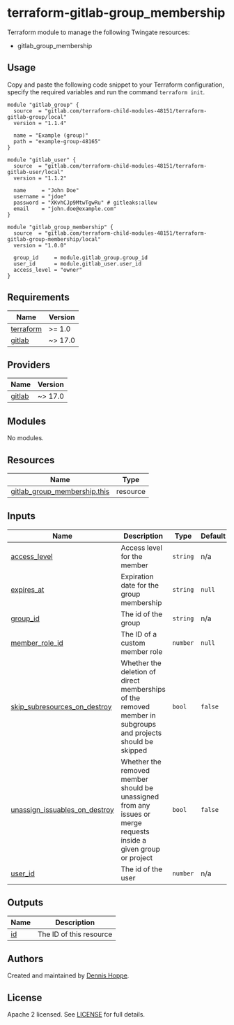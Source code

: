 # terraform-gitlab-group_membership

Terraform module to manage the following Twingate resources:

* gitlab_group_membership

## Usage

Copy and paste the following code snippet to your Terraform configuration,
specify the required variables and run the command `terraform init`.

```hcl
module "gitlab_group" {
  source  = "gitlab.com/terraform-child-modules-48151/terraform-gitlab-group/local"
  version = "1.1.4"

  name = "Example (group)"
  path = "example-group-48165"
}

module "gitlab_user" {
  source  = "gitlab.com/terraform-child-modules-48151/terraform-gitlab-user/local"
  version = "1.1.2"

  name     = "John Doe"
  username = "jdoe"
  password = "XKvhCJp9MtwTgwRu" # gitleaks:allow
  email    = "john.doe@example.com"
}

module "gitlab_group_membership" {
  source  = "gitlab.com/terraform-child-modules-48151/terraform-gitlab-group-membership/local"
  version = "1.0.0"

  group_id     = module.gitlab_group.group_id
  user_id      = module.gitlab_user.user_id
  access_level = "owner"
}
```

<!-- BEGIN_TF_DOCS -->
## Requirements

| Name | Version |
|------|---------|
| <a name="requirement_terraform"></a> [terraform](#requirement\_terraform) | >= 1.0 |
| <a name="requirement_gitlab"></a> [gitlab](#requirement\_gitlab) | ~> 17.0 |

## Providers

| Name | Version |
|------|---------|
| <a name="provider_gitlab"></a> [gitlab](#provider\_gitlab) | ~> 17.0 |

## Modules

No modules.

## Resources

| Name | Type |
|------|------|
| [gitlab_group_membership.this](https://registry.terraform.io/providers/gitlabhq/gitlab/latest/docs/resources/group_membership) | resource |

## Inputs

| Name | Description | Type | Default | Required |
|------|-------------|------|---------|:--------:|
| <a name="input_access_level"></a> [access\_level](#input\_access\_level) | Access level for the member | `string` | n/a | yes |
| <a name="input_expires_at"></a> [expires\_at](#input\_expires\_at) | Expiration date for the group membership | `string` | `null` | no |
| <a name="input_group_id"></a> [group\_id](#input\_group\_id) | The id of the group | `string` | n/a | yes |
| <a name="input_member_role_id"></a> [member\_role\_id](#input\_member\_role\_id) | The ID of a custom member role | `number` | `null` | no |
| <a name="input_skip_subresources_on_destroy"></a> [skip\_subresources\_on\_destroy](#input\_skip\_subresources\_on\_destroy) | Whether the deletion of direct memberships of the removed member in subgroups and projects should be skipped | `bool` | `false` | no |
| <a name="input_unassign_issuables_on_destroy"></a> [unassign\_issuables\_on\_destroy](#input\_unassign\_issuables\_on\_destroy) | Whether the removed member should be unassigned from any issues or merge requests inside a given group or project | `bool` | `false` | no |
| <a name="input_user_id"></a> [user\_id](#input\_user\_id) | The id of the user | `number` | n/a | yes |

## Outputs

| Name | Description |
|------|-------------|
| <a name="output_id"></a> [id](#output\_id) | The ID of this resource |
<!-- END_TF_DOCS -->

## Authors

Created and maintained by [Dennis Hoppe](https://gitlab.com/dhoppeIT).

## License

Apache 2 licensed. See [LICENSE](LICENSE) for full details.
